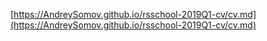 [https://AndreySomov.github.io/rsschool-2019Q1-cv/cv.md](https://AndreySomov.github.io/rsschool-2019Q1-cv/cv.md)